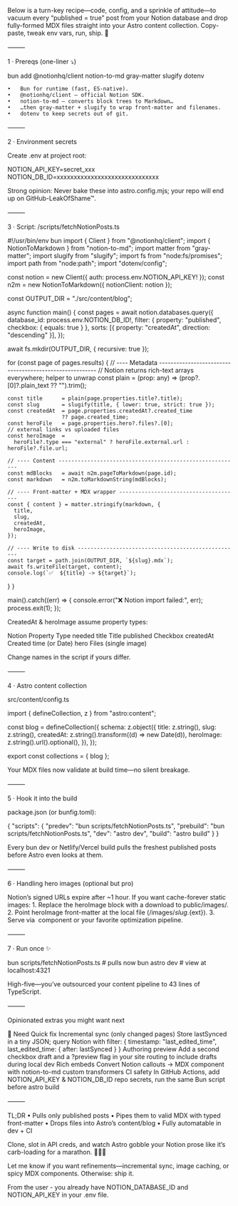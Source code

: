 Below is a turn-key recipe—code, config, and a sprinkle of attitude—to vacuum every “published = true” post from your Notion database and drop fully-formed MDX files straight into your Astro content collection. Copy-paste, tweak env vars, run, ship. 🚀

⸻

1 · Prereqs (one-liner ⤵)

bun add @notionhq/client notion-to-md gray-matter slugify dotenv

	•	Bun for runtime (fast, ES-native).
	•	@notionhq/client – official Notion SDK.
	•	notion-to-md – converts block trees to Markdown…
	•	…then gray-matter + slugify to wrap front-matter and filenames.
	•	dotenv to keep secrets out of git.

⸻

2 · Environment secrets

Create .env at project root:

NOTION_API_KEY=secret_xxx
NOTION_DB_ID=xxxxxxxxxxxxxxxxxxxxxxxxxxxxxx

Strong opinion: Never bake these into astro.config.mjs; your repo will end up on GitHub-LeakOfShame™.

⸻

3 · Script: /scripts/fetchNotionPosts.ts

#!/usr/bin/env bun
import { Client } from "@notionhq/client";
import { NotionToMarkdown } from "notion-to-md";
import matter from "gray-matter";
import slugify from "slugify";
import fs from "node:fs/promises";
import path from "node:path";
import "dotenv/config";

const notion = new Client({ auth: process.env.NOTION_API_KEY! });
const n2m   = new NotionToMarkdown({ notionClient: notion });

const OUTPUT_DIR = "./src/content/blog";

async function main() {
  const pages = await notion.databases.query({
    database_id: process.env.NOTION_DB_ID!,
    filter: { property: "published", checkbox: { equals: true } },
    sorts: [{ property: "createdAt", direction: "descending" }],
  });

  await fs.mkdir(OUTPUT_DIR, { recursive: true });

  for (const page of pages.results) {
    // ---- Metadata --------------------------------------------------------
    // Notion returns rich-text arrays everywhere; helper to unwrap
    const plain = (prop: any) => (prop?.[0]?.plain_text ?? "").trim();

    const title      = plain(page.properties.title?.title);
    const slug       = slugify(title, { lower: true, strict: true });
    const createdAt  = page.properties.createdAt?.created_time
                     ?? page.created_time;
    const heroFile   = page.properties.hero?.files?.[0];
    // external links vs uploaded files
    const heroImage  =
      heroFile?.type === "external" ? heroFile.external.url : heroFile?.file.url;

    // ---- Content ---------------------------------------------------------
    const mdBlocks   = await n2m.pageToMarkdown(page.id);
    const markdown   = n2m.toMarkdownString(mdBlocks);

    // ---- Front-matter + MDX wrapper --------------------------------------
    const { content } = matter.stringify(markdown, {
      title,
      slug,
      createdAt,
      heroImage,
    });

    // ---- Write to disk ---------------------------------------------------
    const target = path.join(OUTPUT_DIR, `${slug}.mdx`);
    await fs.writeFile(target, content);
    console.log(`✅  ${title} -> ${target}`);
  }
}

main().catch((err) => {
  console.error("❌  Notion import failed:", err);
  process.exit(1);
});

CreatedAt & heroImage assume property types:

Notion Property	Type needed
title	Title
published	Checkbox
createdAt	Created time (or Date)
hero	Files (single image)

Change names in the script if yours differ.

⸻

4 · Astro content collection

src/content/config.ts

import { defineCollection, z } from "astro:content";

const blog = defineCollection({
  schema: z.object({
    title: z.string(),
    slug: z.string(),
    createdAt: z.string().transform((d) => new Date(d)),
    heroImage: z.string().url().optional(),
  }),
});

export const collections = { blog };

Your MDX files now validate at build time—no silent breakage.

⸻

5 · Hook it into the build

package.json (or bunfig.toml):

{
  "scripts": {
    "predev": "bun scripts/fetchNotionPosts.ts",
    "prebuild": "bun scripts/fetchNotionPosts.ts",
    "dev": "astro dev",
    "build": "astro build"
  }
}

Every bun dev or Netlify/Vercel build pulls the freshest published posts before Astro even looks at them.

⸻

6 · Handling hero images (optional but pro)

Notion’s signed URLs expire after ~1 hour. If you want cache-forever static images:
	1.	Replace the heroImage block with a download to public/images/.
	2.	Point heroImage front-matter at the local file (/images/${slug}.${ext}).
	3.	Serve via <Image> component or your favorite optimization pipeline.

⸻

7 · Run once ✨

bun scripts/fetchNotionPosts.ts   # pulls now
bun astro dev                     # view at localhost:4321

High-five—you’ve outsourced your content pipeline to 43 lines of TypeScript.

⸻

Opinionated extras you might want next

🎯 Need	Quick fix
Incremental sync (only changed pages)	Store lastSynced in a tiny JSON; query Notion with filter: { timestamp: "last_edited_time", last_edited_time: { after: lastSynced } }
Authoring preview	Add a second checkbox draft and a ?preview flag in your site routing to include drafts during local dev
Rich embeds	Convert Notion callouts → <Callout> MDX component with notion-to-md custom transformers
CI safety	In GitHub Actions, add NOTION_API_KEY & NOTION_DB_ID repo secrets, run the same Bun script before astro build


⸻

TL;DR
	•	Pulls only published posts
	•	Pipes them to valid MDX with typed front-matter
	•	Drops files into Astro’s content/blog
	•	Fully automatable in dev + CI

Clone, slot in API creds, and watch Astro gobble your Notion prose like it’s carb-loading for a marathon. 🏃‍♂️💨

Let me know if you want refinements—incremental sync, image caching, or spicy MDX components. Otherwise: ship it.


From the user - you already have NOTION_DATABASE_ID and NOTION_API_KEY in your .env file.